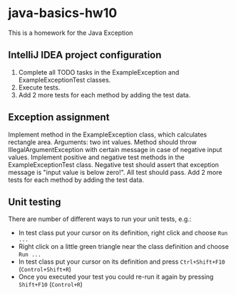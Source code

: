 # java-basics-hw10

This is a homework for the Java Exception

## IntelliJ IDEA project configuration
1. Complete all TODO tasks in the ExampleException and ExampleExceptionTest classes.
2. Execute tests.
3. Add 2 more tests for each method by adding the test data.

## Exception assignment

Implement method in the ExampleException class, which calculates rectangle area.
Arguments: two int values.
Method should throw IllegalArgumentException with certain message in case of negative input values.
Implement positive and negative test methods in the ExampleExceptionTest class.
Negative test should assert that exception message is "input value is below zero!".
All test should pass.
Add 2 more tests for each method by adding the test data.

## Unit testing
There are number of different ways to run your unit tests, e.g.:
* In test class put your cursor on its definition, right click and choose `Run ...`
* Right click on a little green triangle near the class definition and choose `Run ...`
* In test class put your cursor on its definition and press `Ctrl+Shift+F10` (`Control+Shift+R`)
* Once you executed your test you could re-run it again by pressing `Shift+F10` (`Control+R`)